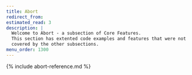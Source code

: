 ```yaml
---
title: Abort
redirect_from:
estimated_read: 3
description: |
  Welcome to Abort - a subsection of Core Features.
  This section has extented code examples and features that were not
  covered by the other subsections.
menu_order: 1300
---
```


{% include abort-reference.md %}